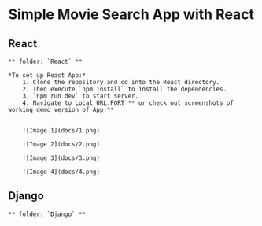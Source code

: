 # Simple Movie Search App with React

## React
    ** folder: `React` **
    
    *To set up React App:*
        1. Clone the repository and cd into the React directory. 
        2. Then execute `npm install` to install the dependencies.
        3. `npm run dev` to start server. 
        4. Navigate to Local URL:PORT ** or check out screenshots of working demo version of App.**


        ![Image 1](docs/1.png)
       
        ![Image 2](docs/2.png)

        ![Image 3](docs/3.png)

        ![Image 4](docs/4.png)


## Django
    ** folder: `Django` **
